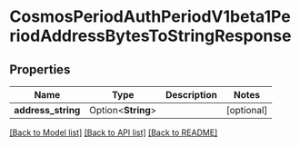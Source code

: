 # CosmosPeriodAuthPeriodV1beta1PeriodAddressBytesToStringResponse

## Properties

Name | Type | Description | Notes
------------ | ------------- | ------------- | -------------
**address_string** | Option<**String**> |  | [optional]

[[Back to Model list]](../README.md#documentation-for-models) [[Back to API list]](../README.md#documentation-for-api-endpoints) [[Back to README]](../README.md)


